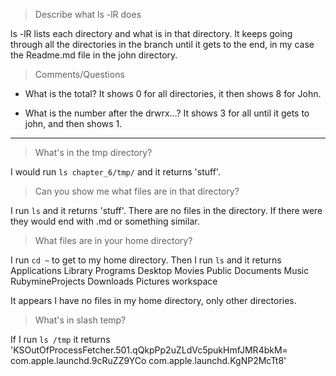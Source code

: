 > Describe what ls -lR does

ls -lR lists each directory and what is in that directory. It keeps going through all the directories in the branch until it gets to the end, in my case the Readme.md file in the john directory.

> Comments/Questions

- What is the total? It shows 0 for all directories, it then shows 8 for John.

- What is the number after the drwrx...? It shows 3 for all until it gets to john, and then shows 1.

---

> What's in the tmp directory?

I would run `ls chapter_6/tmp/` and it returns 'stuff'.

> Can you show me what files are in that directory?

I run `ls` and it returns 'stuff'. There are no files in the directory. If there were they would end with .md or something similar.


> What files are in your home directory?

I run `cd ~` to get to my home directory. Then I run `ls` and it returns Applications		Library			Programs
                                                                         Desktop			Movies			Public
                                                                         Documents		Music			RubymineProjects
                                                                         Downloads		Pictures		workspace

It appears I have no files in my home directory, only other directories.

> What's in slash temp?

If I run `ls /tmp` it returns 'KSOutOfProcessFetcher.501.qQkpPp2uZLdVc5pukHmfJMR4bkM=
                            com.apple.launchd.9cRuZZ9YCo
                            com.apple.launchd.KgNP2McTt8'
